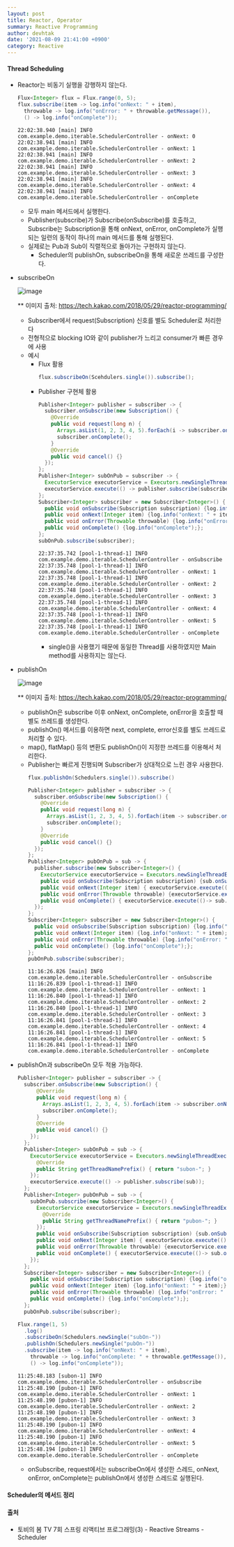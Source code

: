 ```yaml
---
layout: post
title: Reactor, Operator
summary: Reactive Programming
author: devhtak
date: '2021-08-09 21:41:00 +0900'
category: Reactive
---
```


#### Thread Scheduling

- Reactor는 비동기 실행을 강행하지 않는다.
  ```java
  Flux<Integer> flux = Flux.range(0, 5);
  flux.subscribe(item -> log.info("onNext: " + item),
    throwable -> log.info("onError: " + throwable.getMessage()),
    () -> log.info("onComplete"));
  ```
  ```
  22:02:38.940 [main] INFO com.example.demo.iterable.SchedulerController - onNext: 0
  22:02:38.941 [main] INFO com.example.demo.iterable.SchedulerController - onNext: 1
  22:02:38.941 [main] INFO com.example.demo.iterable.SchedulerController - onNext: 2
  22:02:38.941 [main] INFO com.example.demo.iterable.SchedulerController - onNext: 3
  22:02:38.941 [main] INFO com.example.demo.iterable.SchedulerController - onNext: 4
  22:02:38.941 [main] INFO com.example.demo.iterable.SchedulerController - onComplete
  ```
  - 모두 main 메서드에서 실행한다.
  - Publisher(subscribe)가 Subscribe(onSubscribe)를 호출하고, Subscribe는 Subscription을 통해 onNext, onError, onComplete가 실행되는 일련의 동작이 하나의 main 메서드를 통해 실행된다.
  - 실제로는 Pub과 Sub이 직렬적으로 돌아가는 구현하지 않는다.
    - Scheduler의 publishOn, subscribeOn을 통해 새로운 쓰레드를 구성한다.

- subscribeOn

  ![image](https://user-images.githubusercontent.com/42403023/128712347-52ce37fe-81dd-4563-81a1-1604879f7658.png)

  ** 이미지 출처: https://tech.kakao.com/2018/05/29/reactor-programming/
  
  - Subscriber에서 request(Subscription) 신호를 별도 Scheduler로 처리한다 
  - 전형적으로 blocking IO와 같이 publisher가 느리고 consumer가 빠른 경우에 사용
  - 예시
    - Flux 활용
      ```java
      flux.subscribeOn(Scehdulers.single()).subscribe();
      ```
    - Publisher 구현체 활용
      ```java
      Publisher<Integer> publisher = subscriber -> {
        subscriber.onSubscribe(new Subscription() {
          @Override
          public void request(long n) { 
            Arrays.asList(1, 2, 3, 4, 5).forEach(i -> subscriber.onNext(i));
            subscriber.onComplete();
          }
          @Override
          public void cancel() {}
        });
      };
      Publisher<Integer> subOnPub = subscriber -> {
        ExecutorService executorService = Executors.newSingleThreadExecutor();
        executorService.execute(() -> publisher.subscribe(subscriber));
      };
      Subscriber<Integer> subscriber = new Subscriber<Integer>() {
        public void onSubscribe(Subscription subscription) {log.info("onSubscribe"); subscription.request(Long.MAX_VALUE);};
        public void onNext(Integer item) {log.info("onNext: " + item);};
        public void onError(Throwable throwable) {log.info("onError: " + throwable.getMessage());};
        public void onComplete() {log.info("onComplete");};
      };
      subOnPub.subscribe(subscriber);
      ```
      ```
      22:37:35.742 [pool-1-thread-1] INFO com.example.demo.iterable.SchedulerController - onSubscribe
      22:37:35.748 [pool-1-thread-1] INFO com.example.demo.iterable.SchedulerController - onNext: 1
      22:37:35.748 [pool-1-thread-1] INFO com.example.demo.iterable.SchedulerController - onNext: 2
      22:37:35.748 [pool-1-thread-1] INFO com.example.demo.iterable.SchedulerController - onNext: 3
      22:37:35.748 [pool-1-thread-1] INFO com.example.demo.iterable.SchedulerController - onNext: 4
      22:37:35.748 [pool-1-thread-1] INFO com.example.demo.iterable.SchedulerController - onNext: 5
      22:37:35.748 [pool-1-thread-1] INFO com.example.demo.iterable.SchedulerController - onComplete

      ```
      - single()을 사용했기 때문에 동일한 Thread를 사용하였지만 Main method를 사용하지는 않는다.

- publishOn
  
  ![image](https://user-images.githubusercontent.com/42403023/128712424-90d978df-60c5-4094-8bc1-d6c5aa1206c4.png)

  ** 이미지 출처: https://tech.kakao.com/2018/05/29/reactor-programming/
  
  - publishOn은 subscribe 이후 onNext, onComplete, onError을 호출할 때 별도 쓰레드를 생성한다.
  - publishOn() 메서드를 이용하면 next, complete, error신호를 별도 쓰레드로 처리할 수 있다. 
  - map(), flatMap() 등의 변환도 publishOn()이 지정한 쓰레드를 이용해서 처리한다.
  - Publisher는 빠르게 진행되며 Subscriber가 상대적으로 느린 경우 사용한다.
    ```java
    flux.publishOn(Schedulers.single()).subscribe()
    ```
    ```java
    Publisher<Integer> publisher = subscriber -> {
      subscriber.onSubscribe(new Subscription() {
        @Override
        public void request(long n) { 
          Arrays.asList(1, 2, 3, 4, 5).forEach(item -> subscriber.onNext(item));
          subscriber.onComplete();
        }
        @Override
        public void cancel() {}
      });
    };		
    Publisher<Integer> pubOnPub = sub -> {
      publisher.subscribe(new Subscriber<Integer>() {
        ExecutorService executorService = Executors.newSingleThreadExecutor();
        public void onSubscribe(Subscription subscription) {sub.onSubscribe(subscription);}
        public void onNext(Integer item) { executorService.execute(()-> sub.onNext(item)); }
        public void onError(Throwable throwable) {executorService.execute( () -> sub.onError(throwable)); }
        public void onComplete() { executorService.execute(()-> sub.onComplete());}
      });
    };
    Subscriber<Integer> subscriber = new Subscriber<Integer>() {
      public void onSubscribe(Subscription subscription) {log.info("onSubscribe"); subscription.request(Long.MAX_VALUE);};
      public void onNext(Integer item) {log.info("onNext: " + item);};
      public void onError(Throwable throwable) {log.info("onError: " + throwable.getMessage());};
      public void onComplete() {log.info("onComplete");};
    };
    pubOnPub.subscribe(subscriber);
    ```
    ```
    11:16:26.826 [main] INFO com.example.demo.iterable.SchedulerController - onSubscribe
    11:16:26.839 [pool-1-thread-1] INFO com.example.demo.iterable.SchedulerController - onNext: 1
    11:16:26.840 [pool-1-thread-1] INFO com.example.demo.iterable.SchedulerController - onNext: 2
    11:16:26.840 [pool-1-thread-1] INFO com.example.demo.iterable.SchedulerController - onNext: 3
    11:16:26.841 [pool-1-thread-1] INFO com.example.demo.iterable.SchedulerController - onNext: 4
    11:16:26.841 [pool-1-thread-1] INFO com.example.demo.iterable.SchedulerController - onNext: 5
    11:16:26.841 [pool-1-thread-1] INFO com.example.demo.iterable.SchedulerController - onComplete
    ```
    
- publishOn과 subscribeOn 모두 적용 가능하다.
  ```java
  Publisher<Integer> publisher = subscriber -> {
    subscriber.onSubscribe(new Subscription() {
        @Override
        public void request(long n) { 
          Arrays.asList(1, 2, 3, 4, 5).forEach(item -> subscriber.onNext(item));
          subscriber.onComplete();
        }				
        @Override
        public void cancel() {}
      });
    };
    Publisher<Integer> subOnPub = sub -> {
      ExecutorService executorService = Executors.newSingleThreadExecutor(new CustomizableThreadFactory() {
        @Override
        public String getThreadNamePrefix() { return "subon-"; }
      });
      executorService.execute(() -> publisher.subscribe(sub));
    };
    Publisher<Integer> pubOnPub = sub -> {
      subOnPub.subscribe(new Subscriber<Integer>() {
        ExecutorService executorService = Executors.newSingleThreadExecutor(new CustomizableThreadFactory() {
          @Override
          public String getThreadNamePrefix() { return "pubon-"; }
        });
        public void onSubscribe(Subscription subscription) {sub.onSubscribe(subscription);}
        public void onNext(Integer item) { executorService.execute(()-> sub.onNext(item)); }
        public void onError(Throwable throwable) {executorService.execute( () -> sub.onError(throwable)); }
        public void onComplete() { executorService.execute(()-> sub.onComplete());}
      });
    };
    Subscriber<Integer> subscriber = new Subscriber<Integer>() {
      public void onSubscribe(Subscription subscription) {log.info("onSubscribe"); subscription.request(Long.MAX_VALUE);};
      public void onNext(Integer item) {log.info("onNext: " + item);};
      public void onError(Throwable throwable) {log.info("onError: " + throwable.getMessage());};
      public void onComplete() {log.info("onComplete");};
    };
    pubOnPub.subscribe(subscriber);
    ```
    ```java
    Flux.range(1, 5)
      .log()
      .subscribeOn(Schedulers.newSingle("subOn-"))
      .publishOn(Schedulers.newSingle("pubOn-"))
      .subscribe(item -> log.info("onNext: " + item),
        throwable -> log.info("onComplete: " + throwable.getMessage()),
        () -> log.info("onComplete"));
    ```
    ```
    11:25:48.183 [subon-1] INFO com.example.demo.iterable.SchedulerController - onSubscribe
    11:25:48.190 [pubon-1] INFO com.example.demo.iterable.SchedulerController - onNext: 1
    11:25:48.190 [pubon-1] INFO com.example.demo.iterable.SchedulerController - onNext: 2
    11:25:48.190 [pubon-1] INFO com.example.demo.iterable.SchedulerController - onNext: 3
    11:25:48.190 [pubon-1] INFO com.example.demo.iterable.SchedulerController - onNext: 4
    11:25:48.190 [pubon-1] INFO com.example.demo.iterable.SchedulerController - onNext: 5
    11:25:48.194 [pubon-1] INFO com.example.demo.iterable.SchedulerController - onComplete
    ```
    - onSubscribe, request에서는 subscribeOn에서 생성한 스레드, onNext, onError, onComplete는 publishOn에서 생성한 스레드로 실행된다.

#### Scheduler의 메서드 정리
    
#### 출처

- 토비의 봄 TV 7회 스프링 리액티브 프로그래밍(3) - Reactive Streams - Scheduler
